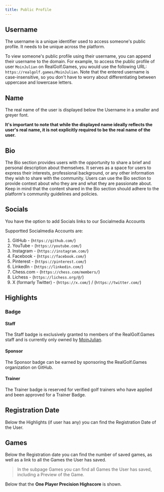 ```yaml
---
title: Public Profile
---
```


## Username

The username is a unique identifier used to access someone's public profile. It needs to be unique across the platform.

To view someone's public profile using their username, you can append their username to the domain. For example, to access the public profile of user `MoinJulian` on RealGolf.Games, you would use the following URL: `https://realgolf.games/MoinJulian`. Note that the entered username is case-insensitive, so you don't have to worry about differentiating between uppercase and lowercase letters.

## Name

The real name of the user is displayed below the Username in a smaller and greyer font.

**It's important to note that while the displayed name ideally reflects the user's real name, it is not explicitly required to be the real name of the user.**

## Bio

The Bio section provides users with the opportunity to share a brief and personal description about themselves. It serves as a space for users to express their interests, professional background, or any other information they wish to share with the community. Users can use the Bio section to provide context about who they are and what they are passionate about. Keep in mind that the content shared in the Bio section should adhere to the platform's community guidelines and policies.

## Socials

You have the option to add Socials links to our Socialmedia Accounts

Supportted Socialmedia Accounts are:

1. GitHub - (`https://github.com/`)
2. YouTube - (`https://youtube.com/`)
3. Instagram - (`https://instagram.com/`)
4. Facebook - (`https://facebook.com/`)
5. Pinterest - (`https://pinterest.com/`)
6. LinkedIn - (`https://linkedin.com/`)
7. Chess.com - (`https://chess.com/members/`)
8. Lichess - (`https://lichess.org/@/`)
9. X (formarly Twitter) - (`https://x.com/`) / (`https://twitter.com/`)

## Highlights

### Badge

#### Staff

The Staff badge is exclusively granted to members of the RealGolf.Games staff and is currently only owned by [MoinJulian](https://realgolf.games/moinjulian).

#### Sponsor

The Sponsor badge can be earned by sponsoring the RealGolf.Games organization on GitHub.

#### Trainer

The Trainer badge is reserved for verified golf trainers who have applied and been approved for a Trainer Badge.

## Registration Date

Below the Highlights (if user has any) you can find the Registration Date of the User.

## Games

Below the Registration date you can find the number of saved games, as well as a link to all the Games the User has saved.

> In the subpage Games you can find all Games the User has saved, including a Preview of the Game.

Below that the **One Player Precision Highscore** is shown.
